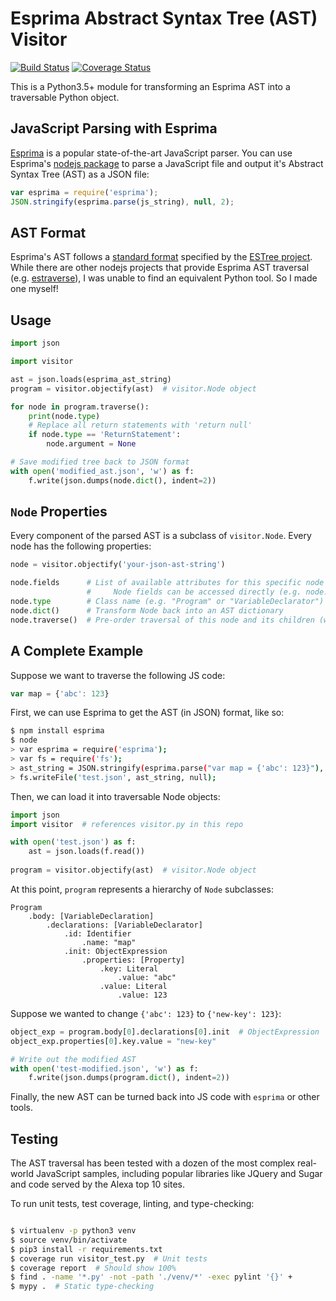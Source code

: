 # Esprima Abstract Syntax Tree (AST) Visitor
[![Build Status](https://travis-ci.org/austinbyers/esprima-ast-visitor.svg?branch=master)](https://travis-ci.org/austinbyers/esprima-ast-visitor)
[![Coverage Status](https://coveralls.io/repos/github/austinbyers/esprima-ast-visitor/badge.svg?branch=master)](https://coveralls.io/github/austinbyers/esprima-ast-visitor?branch=master)


This is a Python3.5+ module for transforming an Esprima AST into a traversable Python object.

## JavaScript Parsing with Esprima
[Esprima](http://esprima.org/) is a popular state-of-the-art JavaScript parser.
You can use Esprima's [nodejs package](https://www.npmjs.com/package/esprima)
to parse a JavaScript file and output it's Abstract Syntax Tree (AST) as a JSON file:

```javascript
var esprima = require('esprima');
JSON.stringify(esprima.parse(js_string), null, 2);
```

## AST Format
Esprima's AST follows a [standard format](https://github.com/estree/estree/blob/master/es5.md) specified by the [ESTree project](https://github.com/estree/estree).
While there are other nodejs projects that provide Esprima AST traversal
(e.g. [estraverse](https://github.com/estools/estraverse)), I was unable
to find an equivalent Python tool. So I made one myself!

## Usage
```python
import json

import visitor

ast = json.loads(esprima_ast_string)
program = visitor.objectify(ast)  # visitor.Node object

for node in program.traverse():
    print(node.type)
    # Replace all return statements with 'return null'
    if node.type == 'ReturnStatement':
        node.argument = None

# Save modified tree back to JSON format
with open('modified_ast.json', 'w') as f:
    f.write(json.dumps(node.dict(), indent=2))
```

## `Node` Properties
Every component of the parsed AST is a subclass of `visitor.Node`. Every node has the following properties:

```python
node = visitor.objectify('your-json-ast-string')

node.fields      # List of available attributes for this specific node (e.g. ['key', 'value']).
                 #     Node fields can be accessed directly (e.g. node.key, node.value)
node.type        # Class name (e.g. "Program" or "VariableDeclarator")
node.dict()      # Transform Node back into an AST dictionary
node.traverse()  # Pre-order traversal of this node and its children (which may also be Node objects)
```

## A Complete Example
Suppose we want to traverse the following JS code:

```js
var map = {'abc': 123}
```

First, we can use Esprima to get the AST (in JSON) format, like so:
```bash
$ npm install esprima
$ node
> var esprima = require('esprima');
> var fs = require('fs');
> ast_string = JSON.stringify(esprima.parse("var map = {'abc': 123}"), null, 2);
> fs.writeFile('test.json', ast_string, null);
```

Then, we can load it into traversable Node objects:

```python
import json
import visitor  # references visitor.py in this repo

with open('test.json') as f:
    ast = json.loads(f.read())
    
program = visitor.objectify(ast)  # visitor.Node object
```

At this point, `program` represents a hierarchy of `Node` subclasses:

```
Program
    .body: [VariableDeclaration]
        .declarations: [VariableDeclarator]
            .id: Identifier
                .name: "map"
            .init: ObjectExpression
                .properties: [Property]
                    .key: Literal
                        .value: "abc"
                    .value: Literal
                        .value: 123
```

Suppose we wanted to change `{'abc': 123}` to `{'new-key': 123}`:

```python
object_exp = program.body[0].declarations[0].init  # ObjectExpression
object_exp.properties[0].key.value = "new-key"

# Write out the modified AST
with open('test-modified.json', 'w') as f:
    f.write(json.dumps(program.dict(), indent=2))
```

Finally, the new AST can be turned back into JS code with `esprima` or other tools.

## Testing
The AST traversal has been tested with a dozen of the most complex real-world
JavaScript samples, including popular libraries like JQuery and Sugar and code
served by the Alexa top 10 sites.

To run unit tests, test coverage, linting, and type-checking:

```bash

$ virtualenv -p python3 venv
$ source venv/bin/activate
$ pip3 install -r requirements.txt
$ coverage run visitor_test.py  # Unit tests
$ coverage report  # Should show 100%
$ find . -name '*.py' -not -path './venv/*' -exec pylint '{}' +
$ mypy .  # Static type-checking
```
